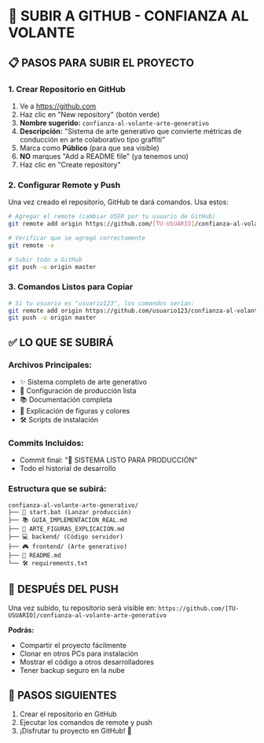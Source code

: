 # 🚀 SUBIR A GITHUB - CONFIANZA AL VOLANTE

## 📋 PASOS PARA SUBIR EL PROYECTO

### 1. **Crear Repositorio en GitHub**

1. Ve a https://github.com
2. Haz clic en "New repository" (botón verde)
3. **Nombre sugerido:** `confianza-al-volante-arte-generativo`
4. **Descripción:** "Sistema de arte generativo que convierte métricas de conducción en arte colaborativo tipo graffiti"
5. Marca como **Público** (para que sea visible)
6. **NO** marques "Add a README file" (ya tenemos uno)
7. Haz clic en "Create repository"

### 2. **Configurar Remote y Push**

Una vez creado el repositorio, GitHub te dará comandos. Usa estos:

```bash
# Agregar el remote (cambiar USER por tu usuario de GitHub)
git remote add origin https://github.com/[TU-USUARIO]/confianza-al-volante-arte-generativo.git

# Verificar que se agregó correctamente
git remote -v

# Subir todo a GitHub
git push -u origin master
```

### 3. **Comandos Listos para Copiar**

```bash
# Si tu usuario es "usuario123", los comandos serían:
git remote add origin https://github.com/usuario123/confianza-al-volante-arte-generativo.git
git push -u origin master
```

## ✅ **LO QUE SE SUBIRÁ**

### **Archivos Principales:**
- ✨ Sistema completo de arte generativo
- 🚀 Configuración de producción lista
- 📚 Documentación completa
- 🎨 Explicación de figuras y colores
- 🛠️ Scripts de instalación

### **Commits Incluidos:**
- Commit final: "🎨 SISTEMA LISTO PARA PRODUCCIÓN"
- Todo el historial de desarrollo

### **Estructura que se subirá:**
```
confianza-al-volante-arte-generativo/
├── 🚀 start.bat (Lanzar producción)
├── 📚 GUIA_IMPLEMENTACION_REAL.md
├── 🎨 ARTE_FIGURAS_EXPLICACION.md  
├── 💻 backend/ (Código servidor)
├── 🎮 frontend/ (Arte generativo)
├── 📄 README.md
└── 🛠️ requirements.txt
```

## 🌟 **DESPUÉS DEL PUSH**

Una vez subido, tu repositorio será visible en:
`https://github.com/[TU-USUARIO]/confianza-al-volante-arte-generativo`

**Podrás:**
- Compartir el proyecto fácilmente
- Clonar en otros PCs para instalación
- Mostrar el código a otros desarrolladores
- Tener backup seguro en la nube

## 🎯 **PASOS SIGUIENTES**

1. Crear el repositorio en GitHub
2. Ejecutar los comandos de remote y push
3. ¡Disfrutar tu proyecto en GitHub! 🎉
